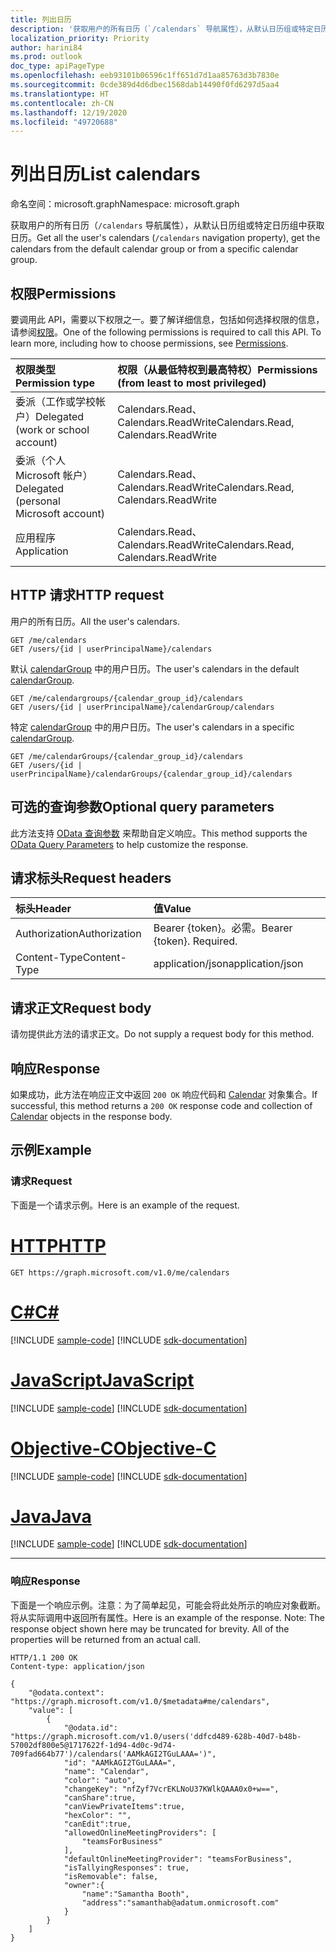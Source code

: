 ```yaml
---
title: 列出日历
description: '获取用户的所有日历（`/calendars` 导航属性），从默认日历组或特定日历组中获取日历。 '
localization_priority: Priority
author: harini84
ms.prod: outlook
doc_type: apiPageType
ms.openlocfilehash: eeb93101b06596c1ff651d7d1aa85763d3b7830e
ms.sourcegitcommit: 0cde389d4d6dbec1568dab14490f0fd6297d5aa4
ms.translationtype: HT
ms.contentlocale: zh-CN
ms.lasthandoff: 12/19/2020
ms.locfileid: "49720688"
---
```

# <a name="list-calendars"></a><span data-ttu-id="f7e47-103">列出日历</span><span class="sxs-lookup"><span data-stu-id="f7e47-103">List calendars</span></span>

<span data-ttu-id="f7e47-104">命名空间：microsoft.graph</span><span class="sxs-lookup"><span data-stu-id="f7e47-104">Namespace: microsoft.graph</span></span>

<span data-ttu-id="f7e47-105">获取用户的所有日历（`/calendars` 导航属性），从默认日历组或特定日历组中获取日历。</span><span class="sxs-lookup"><span data-stu-id="f7e47-105">Get all the user's calendars (`/calendars` navigation property), get the calendars from the default calendar group or from a specific calendar group.</span></span> 
## <a name="permissions"></a><span data-ttu-id="f7e47-106">权限</span><span class="sxs-lookup"><span data-stu-id="f7e47-106">Permissions</span></span>
<span data-ttu-id="f7e47-p101">要调用此 API，需要以下权限之一。要了解详细信息，包括如何选择权限的信息，请参阅[权限](/graph/permissions-reference)。</span><span class="sxs-lookup"><span data-stu-id="f7e47-p101">One of the following permissions is required to call this API. To learn more, including how to choose permissions, see [Permissions](/graph/permissions-reference).</span></span>

|<span data-ttu-id="f7e47-109">权限类型</span><span class="sxs-lookup"><span data-stu-id="f7e47-109">Permission type</span></span>      | <span data-ttu-id="f7e47-110">权限（从最低特权到最高特权）</span><span class="sxs-lookup"><span data-stu-id="f7e47-110">Permissions (from least to most privileged)</span></span>              |
|:--------------------|:---------------------------------------------------------|
|<span data-ttu-id="f7e47-111">委派（工作或学校帐户）</span><span class="sxs-lookup"><span data-stu-id="f7e47-111">Delegated (work or school account)</span></span> | <span data-ttu-id="f7e47-112">Calendars.Read、Calendars.ReadWrite</span><span class="sxs-lookup"><span data-stu-id="f7e47-112">Calendars.Read, Calendars.ReadWrite</span></span>    |
|<span data-ttu-id="f7e47-113">委派（个人 Microsoft 帐户）</span><span class="sxs-lookup"><span data-stu-id="f7e47-113">Delegated (personal Microsoft account)</span></span> | <span data-ttu-id="f7e47-114">Calendars.Read、Calendars.ReadWrite</span><span class="sxs-lookup"><span data-stu-id="f7e47-114">Calendars.Read, Calendars.ReadWrite</span></span>    |
|<span data-ttu-id="f7e47-115">应用程序</span><span class="sxs-lookup"><span data-stu-id="f7e47-115">Application</span></span> | <span data-ttu-id="f7e47-116">Calendars.Read、Calendars.ReadWrite</span><span class="sxs-lookup"><span data-stu-id="f7e47-116">Calendars.Read, Calendars.ReadWrite</span></span> |

## <a name="http-request"></a><span data-ttu-id="f7e47-117">HTTP 请求</span><span class="sxs-lookup"><span data-stu-id="f7e47-117">HTTP request</span></span>
<!-- { "blockType": "ignored" } -->

<span data-ttu-id="f7e47-118">用户的所有日历。</span><span class="sxs-lookup"><span data-stu-id="f7e47-118">All the user's calendars.</span></span>
```http
GET /me/calendars
GET /users/{id | userPrincipalName}/calendars
```

<span data-ttu-id="f7e47-119">默认 [calendarGroup](../resources/calendargroup.md) 中的用户日历。</span><span class="sxs-lookup"><span data-stu-id="f7e47-119">The user's calendars in the default [calendarGroup](../resources/calendargroup.md).</span></span>
```http
GET /me/calendargroups/{calendar_group_id}/calendars
GET /users/{id | userPrincipalName}/calendarGroup/calendars
```

<span data-ttu-id="f7e47-120">特定 [calendarGroup](../resources/calendargroup.md) 中的用户日历。</span><span class="sxs-lookup"><span data-stu-id="f7e47-120">The user's calendars in a specific [calendarGroup](../resources/calendargroup.md).</span></span>
```http
GET /me/calendarGroups/{calendar_group_id}/calendars
GET /users/{id | userPrincipalName}/calendarGroups/{calendar_group_id}/calendars
```

## <a name="optional-query-parameters"></a><span data-ttu-id="f7e47-121">可选的查询参数</span><span class="sxs-lookup"><span data-stu-id="f7e47-121">Optional query parameters</span></span>
<span data-ttu-id="f7e47-122">此方法支持 [OData 查询参数](/graph/query-parameters) 来帮助自定义响应。</span><span class="sxs-lookup"><span data-stu-id="f7e47-122">This method supports the [OData Query Parameters](/graph/query-parameters) to help customize the response.</span></span>
## <a name="request-headers"></a><span data-ttu-id="f7e47-123">请求标头</span><span class="sxs-lookup"><span data-stu-id="f7e47-123">Request headers</span></span>
| <span data-ttu-id="f7e47-124">标头</span><span class="sxs-lookup"><span data-stu-id="f7e47-124">Header</span></span>       | <span data-ttu-id="f7e47-125">值</span><span class="sxs-lookup"><span data-stu-id="f7e47-125">Value</span></span> |
|:---------------|:--------|
| <span data-ttu-id="f7e47-126">Authorization</span><span class="sxs-lookup"><span data-stu-id="f7e47-126">Authorization</span></span>  | <span data-ttu-id="f7e47-p102">Bearer {token}。必需。</span><span class="sxs-lookup"><span data-stu-id="f7e47-p102">Bearer {token}. Required.</span></span>  |
| <span data-ttu-id="f7e47-129">Content-Type</span><span class="sxs-lookup"><span data-stu-id="f7e47-129">Content-Type</span></span>   | <span data-ttu-id="f7e47-130">application/json</span><span class="sxs-lookup"><span data-stu-id="f7e47-130">application/json</span></span> |

## <a name="request-body"></a><span data-ttu-id="f7e47-131">请求正文</span><span class="sxs-lookup"><span data-stu-id="f7e47-131">Request body</span></span>
<span data-ttu-id="f7e47-132">请勿提供此方法的请求正文。</span><span class="sxs-lookup"><span data-stu-id="f7e47-132">Do not supply a request body for this method.</span></span>

## <a name="response"></a><span data-ttu-id="f7e47-133">响应</span><span class="sxs-lookup"><span data-stu-id="f7e47-133">Response</span></span>

<span data-ttu-id="f7e47-134">如果成功，此方法在响应正文中返回 `200 OK` 响应代码和 [Calendar](../resources/calendar.md) 对象集合。</span><span class="sxs-lookup"><span data-stu-id="f7e47-134">If successful, this method returns a `200 OK` response code and collection of [Calendar](../resources/calendar.md) objects in the response body.</span></span>
## <a name="example"></a><span data-ttu-id="f7e47-135">示例</span><span class="sxs-lookup"><span data-stu-id="f7e47-135">Example</span></span>
### <a name="request"></a><span data-ttu-id="f7e47-136">请求</span><span class="sxs-lookup"><span data-stu-id="f7e47-136">Request</span></span>
<span data-ttu-id="f7e47-137">下面是一个请求示例。</span><span class="sxs-lookup"><span data-stu-id="f7e47-137">Here is an example of the request.</span></span>

# <a name="http"></a>[<span data-ttu-id="f7e47-138">HTTP</span><span class="sxs-lookup"><span data-stu-id="f7e47-138">HTTP</span></span>](#tab/http)
<!-- {
  "blockType": "request",
  "name": "user_get_calendars"
}-->
```msgraph-interactive
GET https://graph.microsoft.com/v1.0/me/calendars
```
# <a name="c"></a>[<span data-ttu-id="f7e47-139">C#</span><span class="sxs-lookup"><span data-stu-id="f7e47-139">C#</span></span>](#tab/csharp)
[!INCLUDE [sample-code](../includes/snippets/csharp/user-get-calendars-csharp-snippets.md)]
[!INCLUDE [sdk-documentation](../includes/snippets/snippets-sdk-documentation-link.md)]

# <a name="javascript"></a>[<span data-ttu-id="f7e47-140">JavaScript</span><span class="sxs-lookup"><span data-stu-id="f7e47-140">JavaScript</span></span>](#tab/javascript)
[!INCLUDE [sample-code](../includes/snippets/javascript/user-get-calendars-javascript-snippets.md)]
[!INCLUDE [sdk-documentation](../includes/snippets/snippets-sdk-documentation-link.md)]

# <a name="objective-c"></a>[<span data-ttu-id="f7e47-141">Objective-C</span><span class="sxs-lookup"><span data-stu-id="f7e47-141">Objective-C</span></span>](#tab/objc)
[!INCLUDE [sample-code](../includes/snippets/objc/user-get-calendars-objc-snippets.md)]
[!INCLUDE [sdk-documentation](../includes/snippets/snippets-sdk-documentation-link.md)]

# <a name="java"></a>[<span data-ttu-id="f7e47-142">Java</span><span class="sxs-lookup"><span data-stu-id="f7e47-142">Java</span></span>](#tab/java)
[!INCLUDE [sample-code](../includes/snippets/java/user-get-calendars-java-snippets.md)]
[!INCLUDE [sdk-documentation](../includes/snippets/snippets-sdk-documentation-link.md)]

---

### <a name="response"></a><span data-ttu-id="f7e47-143">响应</span><span class="sxs-lookup"><span data-stu-id="f7e47-143">Response</span></span>
<span data-ttu-id="f7e47-p103">下面是一个响应示例。注意：为了简单起见，可能会将此处所示的响应对象截断。将从实际调用中返回所有属性。</span><span class="sxs-lookup"><span data-stu-id="f7e47-p103">Here is an example of the response. Note: The response object shown here may be truncated for brevity. All of the properties will be returned from an actual call.</span></span>
<!-- {
  "blockType": "response",
  "truncated": true,
  "@odata.type": "microsoft.graph.calendar",
  "isCollection": true
} -->
```http
HTTP/1.1 200 OK
Content-type: application/json

{
    "@odata.context": "https://graph.microsoft.com/v1.0/$metadata#me/calendars",
    "value": [
        {
            "@odata.id": "https://graph.microsoft.com/v1.0/users('ddfcd489-628b-40d7-b48b-57002df800e5@1717622f-1d94-4d0c-9d74-709fad664b77')/calendars('AAMkAGI2TGuLAAA=')",
            "id": "AAMkAGI2TGuLAAA=",
            "name": "Calendar",
            "color": "auto",
            "changeKey": "nfZyf7VcrEKLNoU37KWlkQAAA0x0+w==",
            "canShare":true,
            "canViewPrivateItems":true,
            "hexColor": "",
            "canEdit":true,
            "allowedOnlineMeetingProviders": [
                "teamsForBusiness"
            ],
            "defaultOnlineMeetingProvider": "teamsForBusiness",
            "isTallyingResponses": true,
            "isRemovable": false,
            "owner":{
                "name":"Samantha Booth",
                "address":"samanthab@adatum.onmicrosoft.com"
            }
        }
    ]
}
```

<!-- uuid: 8fcb5dbc-d5aa-4681-8e31-b001d5168d79
2015-10-25 14:57:30 UTC -->
<!-- {
  "type": "#page.annotation",
  "description": "List calendars",
  "keywords": "",
  "section": "documentation",
  "tocPath": "",
  "suppressions": [
  ]
}-->
